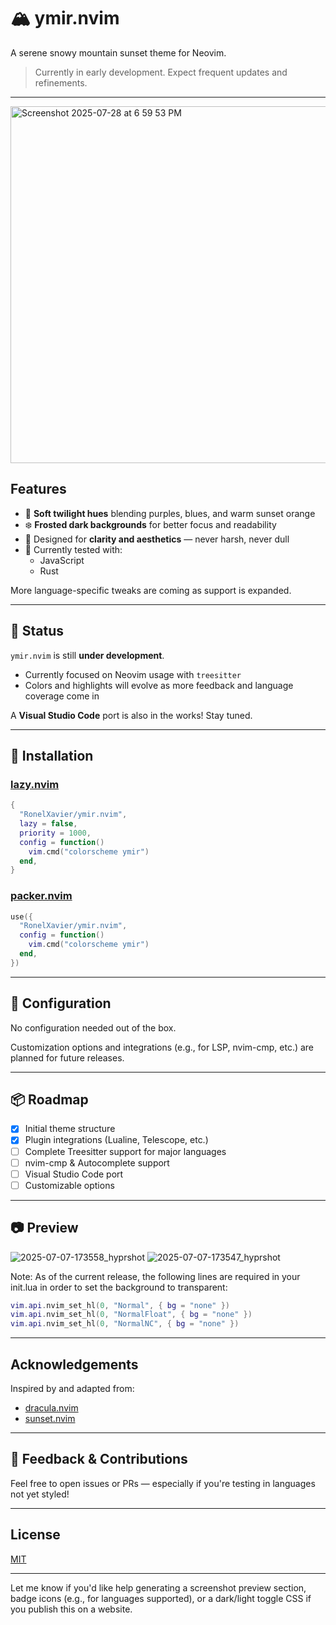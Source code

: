 # 🏔️ ymir.nvim
 A serene snowy mountain sunset theme for Neovim.

> Currently in early development. Expect frequent updates and refinements.
---
<img width="1017" height="571" alt="Screenshot 2025-07-28 at 6 59 53 PM" src="https://github.com/user-attachments/assets/fb953fd7-cac6-41d2-affa-98e3bf78bc13" />

## Features

- 🌅 **Soft twilight hues** blending purples, blues, and warm sunset orange
- ❄️ **Frosted dark backgrounds** for better focus and readability
- 🧠 Designed for **clarity and aesthetics** — never harsh, never dull
- 🧪 Currently tested with:
  - JavaScript
  - Rust

More language-specific tweaks are coming as support is expanded.

---

## 🧪 Status

`ymir.nvim` is still **under development**.
- Currently focused on Neovim usage with `treesitter`
- Colors and highlights will evolve as more feedback and language coverage come in

A **Visual Studio Code** port is also in the works! Stay tuned.

---

## 🧰 Installation

### [lazy.nvim](https://github.com/folke/lazy.nvim)

```lua
{
  "RonelXavier/ymir.nvim",
  lazy = false,
  priority = 1000,
  config = function()
    vim.cmd("colorscheme ymir")
  end,
}
```

### [packer.nvim](https://github.com/wbthomason/packer.nvim)

```lua
use({
  "RonelXavier/ymir.nvim",
  config = function()
    vim.cmd("colorscheme ymir")
  end,
})
```

---

## 🔧 Configuration

No configuration needed out of the box.

Customization options and integrations (e.g., for LSP, nvim-cmp, etc.) are planned for future releases.

---

## 📦 Roadmap

* [x] Initial theme structure
* [x] Plugin integrations (Lualine, Telescope, etc.)
* [ ] Complete Treesitter support for major languages
* [ ] nvim-cmp & Autocomplete support 
* [ ] Visual Studio Code port
* [ ] Customizable options

---

## 📷 Preview

![2025-07-07-173558_hyprshot](https://github.com/user-attachments/assets/9e22c78d-e8f6-4f5f-859f-172503b3f01b)
![2025-07-07-173547_hyprshot](https://github.com/user-attachments/assets/97cdd1df-6203-40e4-873e-a5f21e5fcfc6)

Note: As of the current release, the following lines are required in your init.lua in order to set the background to transparent:

```lua
vim.api.nvim_set_hl(0, "Normal", { bg = "none" })
vim.api.nvim_set_hl(0, "NormalFloat", { bg = "none" })
vim.api.nvim_set_hl(0, "NormalNC", { bg = "none" })
```
---

## Acknowledgements

Inspired by and adapted from:

* [dracula.nvim](https://github.com/Mofiqul/dracula.nvim)
* [sunset.nvim](https://github.com/meeehdi-dev/sunset.nvim)

---

## 💬 Feedback & Contributions

Feel free to open issues or PRs — especially if you're testing in languages not yet styled!

---

## License

[MIT](./LICENSE)

---

Let me know if you'd like help generating a screenshot preview section, badge icons (e.g., for languages supported), or a dark/light toggle CSS if you publish this on a website.


